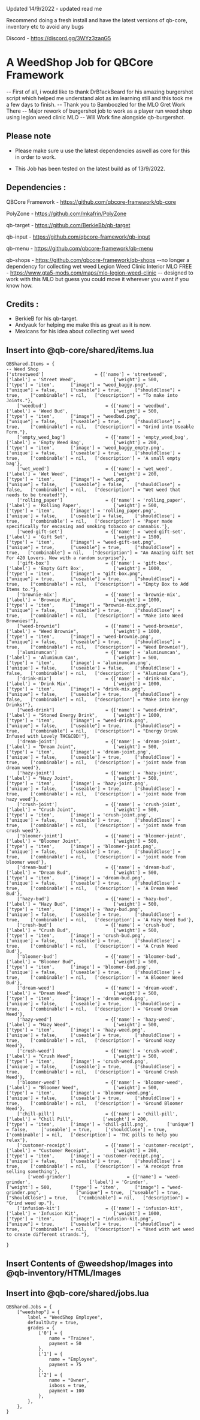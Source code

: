 Updated 14/9/2022 - updated read me

Recommend doing a fresh install and have the latest versions of qb-core, inventory etc to avoid any bugs

Discord - https://discord.gg/3WYz3zaqG5

# A WeedShop Job for QBCore Framework

 -- First of all, i would like to thank DrB1ackBeard for his amazing burgershot script which helped me understand alot as im learning still and this took me a few days to finish.
-- Thank you to Bamboozled for the MLO Gret Work There
 -- Major rework of burgershot job to work as a player run weed shop using legion weed clinic MLO
 -- Will Work fine alongside qb-burgershot. 

## Please note

- Please make sure u use the latest dependencies aswell as core for this in order to work.

- This Job has been tested on the latest build as of 13/9/2022.


## Dependencies :

QBCore Framework - https://github.com/qbcore-framework/qb-core

PolyZone - https://github.com/mkafrin/PolyZone

qb-target - https://github.com/BerkieBb/qb-target

qb-input - https://github.com/qbcore-framework/qb-input

qb-menu - https://github.com/qbcore-framework/qb-menu

qb-shops - https://github.com/qbcore-framework/qb-shops --no longer a dependency for collecting wet weed
Legion Weed Clinic Interior MLO FREE - https://www.gta5-mods.com/maps/mlo-legion-weed-clinic -- designed to work with this MLO but guess you could move it wherever you want if you know how.

## Credits : 

- BerkieB for his qb-target.
- Andyauk for helping me make this as great as it is now. 
- Mexicans for his idea about collecting wet weed

## Insert into @qb-core/shared/items.lua 

```
QBShared.Items = {
-- Weed Shop
['streetweed'] 			    	 = {['name'] = 'streetweed', 			    	['label'] = 'Street Weed', 		    	['weight'] = 500, 		['type'] = 'item', 		["image"] = "weed_baggy.png",       	["unique"] = false, 	["useable"] = true, 	["shouldClose"] = true,    ["combinable"] = nil,   ["description"] = "To make into Joints."},
	['weedbud'] 			    	 = {['name'] = 'weedbud', 			        	['label'] = 'Weed Bud', 		    	['weight'] = 500, 		['type'] = 'item', 		["image"] = "weedbud.png",           	["unique"] = false, 	["useable"] = true, 	["shouldClose"] = true,    ["combinable"] = nil,   ["description"] = "Grind into Useable Form."},
	['empty_weed_bag'] 				 = {['name'] = 'empty_weed_bag', 			    ['label'] = 'Empty Weed Bag', 			['weight'] = 200, 		['type'] = 'item', 		['image'] = 'weed_baggy_empty.png', 	['unique'] = false, 	['useable'] = true, 	['shouldClose'] = true,	   ['combinable'] = nil,   ['description'] = 'A small empty bag'},
	['wet_weed'] 		 	 	 	 = {['name'] = 'wet_weed',           			['label'] = 'Wet Weed',	 		    	['weight'] = 200, 		['type'] = 'item', 		["image"] = "wet.png", 		        	["unique"] = false, 	["useable"] = false, 	["shouldClose"] = false,   ["combinable"] = nil,   ["description"] = "Wet weed that needs to be treated!"},
    ['rolling_paper'] 			 	 = {['name'] = 'rolling_paper', 			  	['label'] = 'Rolling Paper', 			['weight'] = 500, 		['type'] = 'item', 		['image'] = 'rolling_paper.png', 		['unique'] = false, 	['useable'] = false, 	['shouldClose'] = true,	   ['combinable'] = nil,   ['description'] = 'Paper made specifically for encasing and smoking tobacco or cannabis.'},
	['weed-gift-set'] 		 	     = {['name'] = 'weed-gift-set', 		    	['label'] = 'Gift Set', 		    	['weight'] = 1500, 		['type'] = 'item', 		["image"] = "weed-gift-set.png", 	    ["unique"] = true, 	    ["useable"] = true, 	["shouldClose"] = true,   ["combinable"] = nil,   ["description"] = "An Amazing Gift Set For 420 Lovers. Now with a random surprise"},
	['gift-box'] 			     	 = {['name'] = 'gift-box', 			        	['label'] = 'Empty Gift Box', 		   	['weight'] = 1000, 		['type'] = 'item', 		["image"] = "gift-box.png",          	["unique"] = true, 	    ["useable"] = true, 	["shouldClose"] = true,    ["combinable"] = nil,   ["description"] = "Empty Box to Add Items to."},
	['brownie-mix'] 		 	 	 = {['name'] = 'brownie-mix',           		['label'] = 'Brownie Mix',	 		   	['weight'] = 1000, 		['type'] = 'item', 		["image"] = "brownie-mix.png", 	    	["unique"] = false, 	["useable"] = true, 	["shouldClose"] = true,    ["combinable"] = nil,   ["description"] = "Make into Weed Brownies!"},
    ["weed-brownie"] 		 	 	 = {['name'] = "weed-brownie",           		['label'] = "Weed Brownie",	 		   	['weight'] = 1000, 		['type'] = 'item', 		["image"] = 'weed-brownie.png', 	   	["unique"] = false, 	["useable"] = true, 	["shouldClose"] = true,    ["combinable"] = nil,   ["description"] = "Weed Brownie!"},
    ['aluminumcan'] 				 = {['name'] = 'aluminumcan', 			  	  	['label'] = 'Aluminum Can', 			['weight'] = 500, 		['type'] = 'item', 		['image'] = 'aluminumcan.png', 			['unique'] = false, 	['useable'] = false, 	['shouldClose'] = false,   ['combinable'] = nil,   ['description'] = "Aluminum Cans"},
	['drink-mix'] 		 	    	 = {['name'] = 'drink-mix',              		['label'] = 'Drink Mix',	 	     	['weight'] = 1000, 		['type'] = 'item', 		["image"] = "drink-mix.png", 	    	["unique"] = false, 	["useable"] = true, 	["shouldClose"] = false,   ["combinable"] = nil,   ["description"] = "Make into Energy Drinks!"},
    ["weed-drink"] 		 	    	 = {['name'] = "weed-drink",           	    	['label'] = "Stoned Energy Drink",	   	['weight'] = 1000, 		['type'] = 'item', 		["image"] = "weed-drink.png", 	    	["unique"] = false, 	["useable"] = true, 	["shouldClose"] = true,    ["combinable"] = nil,   ["description"] = "Energy Drink Infused with Lovely THC&CBD!"},
    ['dream-joint'] 				 = {['name'] = 'dream-joint', 			  	  	['label'] = "Dream Joint", 				['weight'] = 500, 		['type'] = 'item', 		['image'] = 'dream-joint.png', 			['unique'] = false, 	['useable'] = true, 	['shouldClose'] = true,    ['combinable'] = nil,   ['description'] = 'joint made from dream weed'},
	['hazy-joint'] 					 = {['name'] = 'hazy-joint', 			  	  	['label'] = "Hazy Joint", 				['weight'] = 500, 		['type'] = 'item', 		['image'] = 'hazy-joint.png', 			['unique'] = false, 	['useable'] = true, 	['shouldClose'] = true,    ['combinable'] = nil,   ['description'] = 'joint made from hazy weed'},
	['crush-joint'] 				 = {['name'] = 'crush-joint', 			  	  	['label'] = "Crush Joint", 				['weight'] = 500, 		['type'] = 'item', 		['image'] = 'crush-joint.png', 			['unique'] = false, 	['useable'] = true, 	['shouldClose'] = true,    ['combinable'] = nil,   ['description'] = 'joint made from crush weed'},
	['bloomer-joint'] 				 = {['name'] = 'bloomer-joint', 		  		['label'] = "Bloomer Joint", 			['weight'] = 500, 		['type'] = 'item', 		['image'] = 'bloomer-joint.png', 		['unique'] = false, 	['useable'] = true, 	['shouldClose'] = true,    ['combinable'] = nil,   ['description'] = 'joint made from bloomer weed'},
	['dream-bud'] 				     = {['name'] = 'dream-bud', 			  	  	['label'] = "Dream Bud", 				['weight'] = 500, 		['type'] = 'item', 		['image'] = 'dream-bud.png', 			['unique'] = false, 	['useable'] = true, 	['shouldClose'] = true,    ['combinable'] = nil,   ['description'] = 'A Dream Weed Bud'},
	['hazy-bud'] 					 = {['name'] = 'hazy-bud', 			  	     	['label'] = "Hazy Bud", 				['weight'] = 500, 		['type'] = 'item', 		['image'] = 'hazy-bud.png', 			['unique'] = false, 	['useable'] = true, 	['shouldClose'] = true,    ['combinable'] = nil,   ['description'] = 'A Hazy Weed Bud'},
	['crush-bud'] 				     = {['name'] = 'crush-bud', 			  	  	['label'] = "Crush Bud", 				['weight'] = 500, 		['type'] = 'item', 		['image'] = 'crush-bud.png', 			['unique'] = false, 	['useable'] = true, 	['shouldClose'] = true,    ['combinable'] = nil,   ['description'] = 'A Crush Weed Bud'},
	['bloomer-bud'] 				 = {['name'] = 'bloomer-bud', 		  	    	['label'] = "Bloomer Bud", 			    ['weight'] = 500, 		['type'] = 'item', 		['image'] = 'bloomer-bud.png', 	    	['unique'] = false, 	['useable'] = true, 	['shouldClose'] = true,    ['combinable'] = nil,   ['description'] = 'A Bloomer Weed Bud'},
	['dream-weed'] 				     = {['name'] = 'dream-weed', 			  	  	['label'] = "Dream Weed", 				['weight'] = 500, 		['type'] = 'item', 		['image'] = 'dream-weed.png', 			['unique'] = false, 	['useable'] = true, 	['shouldClose'] = true,    ['combinable'] = nil,   ['description'] = 'Ground Dream Weed'},
	['hazy-weed'] 					 = {['name'] = 'hazy-weed', 			  	  	['label'] = "Hazy Weed", 				['weight'] = 500, 		['type'] = 'item', 		['image'] = 'hazy-weed.png', 			['unique'] = false, 	['useable'] = true, 	['shouldClose'] = true,    ['combinable'] = nil,   ['description'] = 'Ground Hazy Weed'},
	['crush-weed'] 				     = {['name'] = 'crush-weed', 			  	  	['label'] = "Crush Weed", 				['weight'] = 500, 		['type'] = 'item', 		['image'] = 'crush-weed.png', 			['unique'] = false, 	['useable'] = true, 	['shouldClose'] = true,    ['combinable'] = nil,   ['description'] = 'Ground Crush Weed'},
	['bloomer-weed'] 				 = {['name'] = 'bloomer-weed', 		  	    	['label'] = "Bloomer Weed", 			['weight'] = 500, 		['type'] = 'item', 		['image'] = 'bloomer-weed.png', 		['unique'] = false, 	['useable'] = true, 	['shouldClose'] = true,    ['combinable'] = nil,   ['description'] = 'Ground Bloomer Weed'},
	['chill-pill'] 			    	 = {['name'] = 'chill-pill', 		  	    	['label'] = "Chill Pill", 			['weight'] = 200, 	    	['type'] = 'item', 		['image'] = 'chill-pill.png', 		['unique'] = false, 	['useable'] = true, 	['shouldClose'] = true,    ['combinable'] = nil,   ['description'] = 'THC pills to help you relax'},
	['customer-receipt'] 		 	 = {['name'] = 'customer-receipt', 		  	 	['label'] = "Customer Receipt", 	   	['weight'] = 200, 	   	['type'] = 'item',   	['image'] = 'customer-receipt.png',    	['unique'] = false, 	['useable'] = true, 	['shouldClose'] = true,    ['combinable'] = nil,   ['description'] = 'A receipt from selling something'},
        ['weed-grinder'] 			    	 = {['name'] = 'weed-grinder', 			        	['label'] = 'Grinder', 		    	['weight'] = 500, 		['type'] = 'item', 		["image"] = "weed-grinder.png",           	["unique"] = true, 	["useable"] = true, 	["shouldClose"] = true,    ["combinable"] = nil,   ["description"] = "Grind weed up."},
	['infusion-kit'] 			   	 = {['name'] = 'infusion-kit', 			    	['label'] = 'Infusion Kit', 		   	['weight'] = 1000, 		['type'] = 'item', 		["image"] = "infusion-kit.png",        	["unique"] = true, 	    ["useable"] = true, 	["shouldClose"] = true,    ["combinable"] = nil,   ["description"] = "Used with wet weed to create different strands."},
	
}

```

## Insert Contents of @weedshop/Images into @qb-inventory/HTML/Images


## Insert into @qb-core/shared/jobs.lua 
```
QBShared.Jobs = {
    ["weedshop"] = {
		label = "WeedShop Employee",
		defaultDuty = true,
		grades = {
            ['0'] = {
                name = "Trainee",
                payment = 50
            },
			['1'] = {
                name = "Employee",
                payment = 75
            },
			['2'] = {
                name = "Owner",
                isboss = true,
                payment = 100
            },
        },
	},
}		
```


